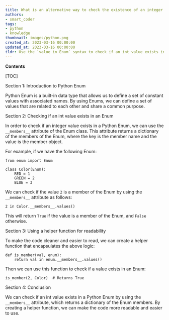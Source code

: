 ```yaml
---
title: What is an alternative way to check the existence of an integer value in a Python enum apart from using try/catch statements during testing?
authors:
- smart_coder
tags:
- python
- knowledge
thumbnail: images/python.png
created_at: 2023-03-16 00:00:00
updated_at: 2023-03-16 00:00:00
tldr: Use the `value in Enum` syntax to check if an int value exists in Python Enum (e.g. `my\_value in MyEnum`).
---
```


**Contents**

[TOC]

Section 1: Introduction to Python Enum

Python Enum is a built-in data type that allows us to define a set of constant values with associated names. By using Enums, we can define a set of values that are related to each other and share a common purpose.

Section 2: Checking if an int value exists in an Enum

In order to check if an integer value exists in a Python Enum, we can use the `__members__` attribute of the Enum class. This attribute returns a dictionary of the members of the Enum, where the key is the member name and the value is the member object.

For example, if we have the following Enum:

```
from enum import Enum

class Color(Enum):
    RED = 1
    GREEN = 2
    BLUE = 3
```

We can check if the value `2` is a member of the Enum by using the `__members__` attribute as follows:

```
2 in Color.__members__.values()
```

This will return `True` if the value is a member of the Enum, and `False` otherwise.

Section 3: Using a helper function for readability

To make the code cleaner and easier to read, we can create a helper function that encapsulates the above logic:

```
def is_member(val, enum):
    return val in enum.__members__.values()
```

Then we can use this function to check if a value exists in an Enum:

```
is_member(2, Color)  # Returns True
```

Section 4: Conclusion

We can check if an int value exists in a Python Enum by using the `__members__` attribute, which returns a dictionary of the Enum members. By creating a helper function, we can make the code more readable and easier to use.
